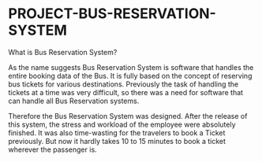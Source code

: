 # PROJECT-BUS-RESERVATION-SYSTEM

What is Bus Reservation System?

As the name suggests Bus Reservation System is software that handles the entire booking data of the Bus. It is fully based on the concept of reserving bus tickets for various destinations. Previously the task of handling the tickets at a time was very difficult, so there was a need for software that can handle all Bus Reservation systems.

Therefore the Bus Reservation System was designed. After the release of this system, the stress and workload of the employee were absolutely finished. It was also time-wasting for the travelers to book a Ticket previously. But now it hardly takes 10 to 15 minutes to book a ticket wherever the passenger is.
